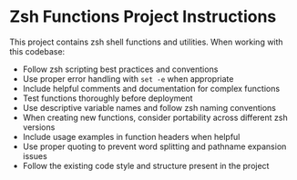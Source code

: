 <!-- Use this file to provide workspace-specific custom instructions to Copilot. For more details, visit https://code.visualstudio.com/docs/copilot/copilot-customization#_use-a-githubcopilotinstructionsmd-file -->

# Zsh Functions Project Instructions

This project contains zsh shell functions and utilities. When working with this codebase:

- Follow zsh scripting best practices and conventions
- Use proper error handling with `set -e` when appropriate
- Include helpful comments and documentation for complex functions
- Test functions thoroughly before deployment
- Use descriptive variable names and follow zsh naming conventions
- When creating new functions, consider portability across different zsh versions
- Include usage examples in function headers when helpful
- Use proper quoting to prevent word splitting and pathname expansion issues
- Follow the existing code style and structure present in the project

